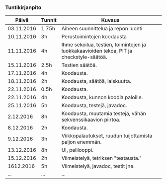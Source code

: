 ### Tuntikirjanpito
Päivä | Tunnit | Kuvaus
--------------- | ----- | ------
03.11.2016 | 1.75h | Aiheen suunnittelua ja repon luonti
10.11.2016 | 3h | Perustoimintojen koodausta
11.11.2016 | 4h | Ihme sekoilua, testien, toimintojen ja luokkakaavioiden tekoa, PIT ja checkstyle-säätöä.
15.11.2016 | 2.5h | Testien säätöä.
17.11.2016 | 4h | Koodausta.
18.11.2016 | 2h | Koodausta, säätöä, laiskuutta.
22.11.2016 | 0.5h | Koodausta.
22.11.2016 | 4h | Koodausta, kunnon koodia paloille.
25.11.2016 | 5h | Koodausta, testejä, javadoc.
2.12.2016 | 8h | Koodausta, muutamia testejä, vähän sekvenssikaavion piirtoa.
8.12.2016 | 2h | Koodausta.
9.12.2016 | 3h | Viikkopalautukset, ruudun tuijottamista paljon enemmän.
13.12.2016 | 8h | UI, pelilooppi.
15.12.2016 | 2h | Viimeistelyä, tetriksen "testausta."
1612.2016 | 5h | Viimeistelyä, javadoc, testit jne.
... | ... | ...
